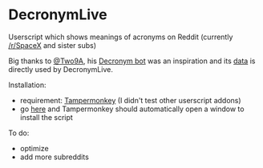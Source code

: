 # DecronymLive
Userscript which shows meanings of acronyms on Reddit (currently [/r/SpaceX](https://reddit.com/r/spacex) and sister subs)

Big thanks to [@Two9A](https://github.com/Two9A), his [Decronym bot](https://gist.github.com/Two9A/1d976f9b7441694162c8) was an inspiration and its [data](http://decronym.xyz/) is directly used by DecronymLive.

Installation:
* requirement: [Tampermonkey](http://tampermonkey.net/) (I didn't test other userscript addons)
* go [here](https://github.com/oskarkk/DecronymLive/raw/master/main.user.js) and Tampermonkey should automatically open a window to install the script

To do:
 * optimize
 * add more subreddits

